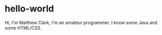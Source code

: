 # hello-world

Hi, I'm Matthew Clark, I'm an amateur programmer.
I know some Java and some HTML/CSS.
